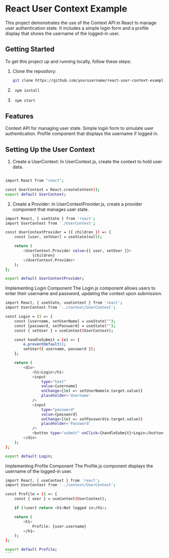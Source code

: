 # React User Context Example

This project demonstrates the use of the Context API in React to manage user authentication state. It includes a simple login form and a profile display that shows the username of the logged-in user.

## Getting Started

To get this project up and running locally, follow these steps:

1. Clone the repository:
   ```bash
   git clone https://github.com/yourusername/react-user-context-example.git

2. ```bash
    npm install 

3. ```bash
    npm start

## Features
Context API for managing user state.
Simple login form to simulate user authentication.
Profile component that displays the username if logged in.

## Setting Up the User Context
1. Create a UserContext: In UserContext.js, create the context to hold user data.

```bash

import React from "react";

const UserContext = React.createContext();
export default UserContext;

```

2. Create a Provider: In UserContextProvider.js, create a provider component that manages user state.

```bash
import React, { useState } from 'react';
import UserContext from './UserContext';

const UserContextProvider = ({ children }) => {
    const [user, setUser] = useState(null);

    return (
        <UserContext.Provider value={{ user, setUser }}>
            {children}
        </UserContext.Provider>
    );
};

export default UserContextProvider;

```

Implementing Login Component
The Login.js component allows users to enter their username and password, updating the context upon submission.

```bash
import React, { useState, useContext } from 'react';
import UserContext from '../context/UserContext';

const Login = () => {
    const [username, setUserName] = useState("");
    const [password, setPassword] = useState("");
    const { setUser } = useContext(UserContext);

    const handleSubmit = (e) => {
        e.preventDefault();
        setUser({ username, password });
    };

    return (
        <div>
            <h1>Login</h1>
            <input 
                type="text"
                value={username}
                onChange={(e) => setUserName(e.target.value)}
                placeholder='Username'
            />
            <input 
                type="password"
                value={password}
                onChange={(e) => setPassword(e.target.value)}
                placeholder='Password'
            />
            <button type="submit" onClick={handleSubmit}>Login</button>
        </div>
    );
};

export default Login;

```

Implementing Profile Component
The Profile.js component displays the username of the logged-in user.

````bash
import React, { useContext } from 'react';
import UserContext from '../context/UserContext';

const Profile = () => {
    const { user } = useContext(UserContext);

    if (!user) return <h1>Not logged in</h1>;

    return (
        <h1>
            Profile: {user.username}
        </h1>
    );
};

export default Profile;
```